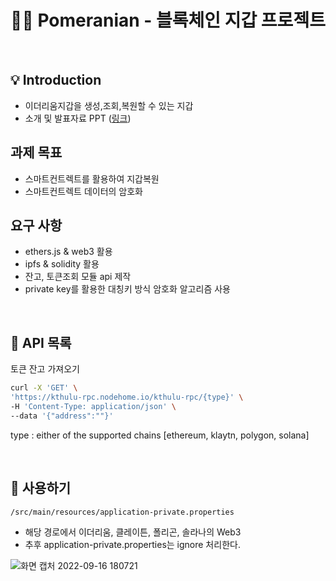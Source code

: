 # 🙋‍♂️ Pomeranian - 블록체인 지갑 프로젝트

<br>

## 💡 Introduction
- 이더리움지갑을 생성,조회,복원할 수 있는 지갑
- 소개 및 발표자료 PPT ([링크](https://github.com/tyrannojung/Pomeranian/blob/main/ppt.pdf))

## 과제 목표

- 스마트컨트렉트를 활용하여 지갑복원
- 스마트컨트렉트 데이터의 암호화

## 요구 사항

- ethers.js & web3 활용
- ipfs & solidity 활용
- 잔고, 토큰조회 모듈 api 제작
- private key를 활용한 대칭키 방식 암호화 알고리즘 사용

<br>

## 🔖 API 목록

토큰 잔고 가져오기
```bash
curl -X 'GET' \
'https://kthulu-rpc.nodehome.io/kthulu-rpc/{type}' \
-H 'Content-Type: application/json' \
--data '{"address":""}'
```
type : either of the supported chains [ethereum, klaytn, polygon, solana]


<br>

## 🔖 사용하기

```bash
/src/main/resources/application-private.properties
```
- 해당 경로에서 이더리움, 클레이튼, 폴리곤, 솔라나의 Web3
- 추후 application-private.properties는 ignore 처리한다.


![화면 캡처 2022-09-16 180721](https://user-images.githubusercontent.com/58019931/190601557-3e651a9d-599c-43f6-b128-8d38f53a0f60.png)

